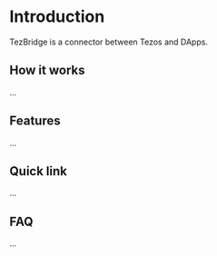 # Introduction
TezBridge is a connector between Tezos and DApps.

## How it works
...

## Features
...

## Quick link
...

## FAQ
...
